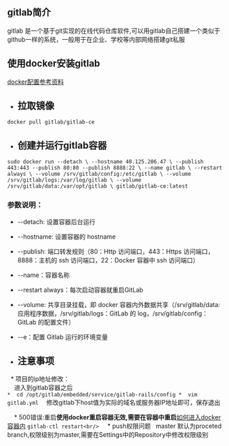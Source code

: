## gitlab简介
gitlab 是一个基于git实现的在线代码仓库软件,可以用gitlab自己搭建一个类似于github一样的系统，一般用于在企业、学校等内部网络搭建git私服
## 使用docker安装gitlab
[docker配置参考资料](http://imcjy.com/)
 * ## 拉取镜像
``
docker pull gitlab/gitlab-ce
``
* ## 创建并运行gitlab容器
``
sudo docker run --detach \
    --hostname 40.125.206.47 \
    --publish 443:443 --publish 80:80 --publish 8888:22 \
    --name gitlab \
    --restart always \
    --volume /srv/gitlab/config:/etc/gitlab \
    --volume /srv/gitlab/logs:/var/log/gitlab \
    --volume /srv/gitlab/data:/var/opt/gitlab \
    gitlab/gitlab-ce:latest
``
### 参数说明：
* --detach: 设置容器后台运行
* --hostname: 设置容器的 hostname
* --publish: 端口转发规则（80：Http 访问端口，443：Https 访问端口，8888：主机的 ssh 访问端口，22：Docker 容器中 ssh 访问端口）
* --name：容器名称
* --restart always：每次启动容器就重启GitLab
* --volume: 共享目录挂载，即 docker 容器内外数据共享（/srv/gitlab/data: 应用程序数据，/srv/gitlab/logs：GitLab 的 log，/srv/gitlab/config：GitLab 的配置文件）
* --e：配置 Gitlab 运行的环境变量

* ## 注意事项
      *  项目的ip地址修改：<br/>
     进入到gitlab容器之后<br/>
     ``
      *  cd /opt/gitlab/embedded/service/gitlab-rails/config
      *  vim gitlab.yml  
     ``
     修改gitlab下host值为实际的域名或服务器IP地址即可，保存退出<br/>
     
     *  500错误:重启**使用docker重启容器无效,需要在容器中重启**[如何进入docker容器内](./docker.md)
     ``
     gitlab-ctl restart<br/>
     ``
     *  push权限问题
      master 默认为proceted branch,权限级别为master,需要在Settings中的Repository中修改权限级别
